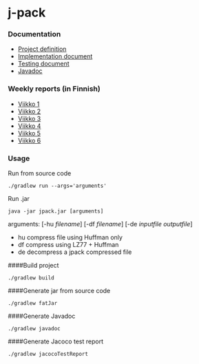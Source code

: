 # j-pack


### Documentation

  * [Project definition](https://github.com/tjouni/j-pack/blob/master/docs/definition.md)
  * [Implementation document](https://github.com/tjouni/j-pack/blob/master/docs/implementation.md)
  * [Testing document](https://github.com/tjouni/j-pack/blob/master/docs/testing.md)
  * [Javadoc](https://tjouni.github.io/j-pack-javadoc/)


### Weekly reports (in Finnish)

  * [Viikko 1](https://github.com/tjouni/j-pack/blob/master/docs/viikkoraportti1.md)
  * [Viikko 2](https://github.com/tjouni/j-pack/blob/master/docs/viikkoraportti2.md)
  * [Viikko 3](https://github.com/tjouni/j-pack/blob/master/docs/viikkoraportti3.md)
  * [Viikko 4](https://github.com/tjouni/j-pack/blob/master/docs/viikkoraportti4.md)
  * [Viikko 5](https://github.com/tjouni/j-pack/blob/master/docs/viikkoraportti5.md)
  * [Viikko 6](https://github.com/tjouni/j-pack/blob/master/docs/viikkoraportti6.md)


### Usage

Run from source code
 ```
 ./gradlew run --args='arguments'
 ```
 
Run .jar
 ```
 java -jar jpack.jar [arguments]
 ```
 
arguments: [-hu *filename*] [-df *filename*] [-de *inputfile outputfile*]

* hu       compress file using Huffman only
* df       compress using LZ77 + Huffman
* de       decompress a jpack compressed file


####Build project
 ```
 ./gradlew build
 ```


####Generate jar from source code
 ```
 ./gradlew fatJar
 ```
 
####Generate Javadoc
 ```
 ./gradlew javadoc
 ```
 
####Generate Jacoco test report
 ```
 ./gradlew jacocoTestReport
 ```

